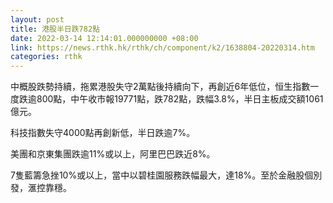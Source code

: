 ```yaml
---
layout: post
title: 港股半日跌782點
date: 2022-03-14 12:14:01.000000000 +08:00
link: https://news.rthk.hk/rthk/ch/component/k2/1638804-20220314.htm
categories: rthk
---
```


中概股跌勢持續，拖累港股失守2萬點後持續向下，再創近6年低位，恒生指數一度跌逾800點，中午收市報19771點，跌782點，跌幅3.8%，半日主板成交額1061億元。

科技指數失守4000點再創新低，半日跌逾7%。

美團和京東集團跌逾11%或以上，阿里巴巴跌近8%。

7隻藍籌急挫10%或以上，當中以碧桂園服務跌幅最大，達18%。至於金融股個別發，滙控靠穩。
